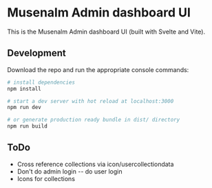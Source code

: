 Musenalm Admin dashboard UI
======================================================================

This is the Musenalm Admin dashboard UI (built with Svelte and Vite).

## Development

Download the repo and run the appropriate console commands:

```sh
# install dependencies
npm install

# start a dev server with hot reload at localhost:3000
npm run dev

# or generate production ready bundle in dist/ directory
npm run build
```


## ToDo
- Cross reference collections via icon/usercollectiondata
- Don't do admin login -- do user login
- Icons for collections